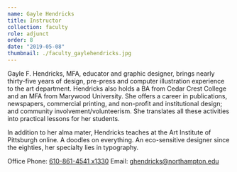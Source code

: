 ```yaml
---
name: Gayle Hendricks
title: Instructor
collection: faculty
role: adjunct
order: 8
date: "2019-05-08"
thumbnail: ./faculty_gaylehendricks.jpg
---
```


Gayle F. Hendricks, MFA, educator and graphic designer, brings nearly thirty-five years of design, pre-press and computer illustration experience to the art department. Hendricks also holds a BA from Cedar Crest College and an MFA from Marywood University. She offers a career in publications, newspapers, commercial printing, and non-profit and institutional design; and community involvement/volunteerism. She translates all these activities into practical lessons for her students.

In addition to her alma mater, Hendricks teaches at the Art Institute of Pittsburgh online. A doodles on everything. An eco-sensitive designer since the eighties, her specialty lies in typography.

Office Phone: <a href="tel:610-861-4541">610-861-4541 x1330</a>
Email: <a href="mailto:ghendricks@northampton.edu">ghendricks@northampton.edu</a>
